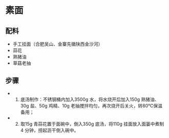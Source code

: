 # 素面

## 配料

- 手工挂面（合肥吴山、金寨先徽陕西金沙河）
- 蒜花
- 熟猪油
- 草菇老抽

## 步骤

- 1. 底汤制作：不锈钢桶内加入3500g 水，将水烧开后加入150g 熟猪油、30g 盐、50g 鸡精、10g 老抽搅拌均匀，再次烧开后关火，转80℃保温备用；
- 2. 取15g 青蒜花置于面碗中，倒入350g 底汤，将110g 挂面放入面篓中煮制4 分钟，捞起沥干倒入碗中。